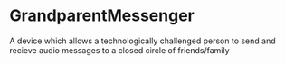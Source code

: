 # GrandparentMessenger
A device which allows a technologically challenged person to send and recieve audio messages to a closed circle of friends/family
